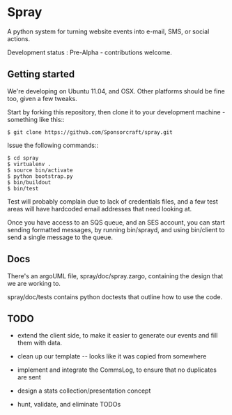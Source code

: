 Spray
=====

A python system for turning website events into 
e-mail, SMS, or social actions.  

Development status : Pre-Alpha - contributions welcome.

Getting started
---------------

We're developing on Ubuntu 11.04, and OSX. Other platforms
should be fine too, given a few tweaks.

Start by forking this repository, then clone it to your development
machine - something like this::

    $ git clone https://github.com/Sponsorcraft/spray.git

Issue the following commands::

    $ cd spray
    $ virtualenv .
    $ source bin/activate
    $ python bootstrap.py 
    $ bin/buildout 
    $ bin/test

Test will probably complain due to lack of credentials files, and a few test
areas will have hardcoded email addresses that need looking at.

Once you have access to an SQS queue, and an SES account, you can start sending 
formatted messages, by running bin/sprayd, and using bin/client to send a single
message to the queue.

Docs
----

There's an argoUML file, spray/doc/spray.zargo, containing the 
design that we are working to.

spray/doc/tests contains python doctests that outline how to 
use the code.

TODO
----

+ extend the client side, to make it easier to generate our 
  events and fill them with data.

+ clean up our template -- looks like it was copied from somewhere

+ implement and integrate the CommsLog, to ensure that no duplicates are sent

+ design a stats collection/presentation concept

+ hunt, validate, and eliminate TODOs

